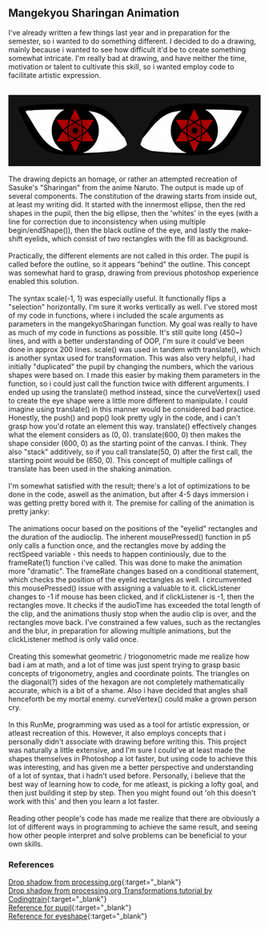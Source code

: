 ## **Mangekyou Sharingan Animation**

I've already written a few things last year and in preparation for the semester, so i wanted to do something different. I decided to do a drawing, mainly because i wanted to see how difficult it'd be to create something somewhat intricate. I'm really bad at drawing, and have neither the time, motivation or talent to cultivate this skill, so i wanted employ code to facilitate artistic expression. 
<br> <br>


 ![This image depicts a still frame from the sharingan animation](sharinganExampleImg.PNG "Sharingan freeze-frame")


The drawing depicts an homage, or rather an attempted recreation of Sasuke's "Sharingan" from the anime Naruto. The output is made up of several components. The constitution of the drawing starts from inside out, at least my writing did. It started with the innermost ellipse, then the red shapes in the pupil, then the big ellipse, then the 'whites' in the eyes (with a line for correction due to inconsistency when using multiple begin/endShape()), then the black outline of the eye, and lastly the make-shift eyelids, which consist of two rectangles with the fill as background. 
<br> <br>
Practically, the different elements are not called in this order. The pupil is called before the outline, so it appears "behind" the outline. This concept was somewhat hard to grasp, drawing from previous photoshop experience enabled this solution. 
<br> <br>
The syntax scale(-1, 1) was especially useful. It functionally flips a "selection" horizontally. I'm sure it works vertically as well. I've stored most of my code in functions, where i included the scale arguments as parameters in the mangekyoSharingan function. My goal was really to have as much of my code in functions as possible. It's still quite long (450~) lines, and with a better understanding of OOP, I'm sure it could've been done in approx 200 lines. scale() was used in tandem with translate(), which is another syntax used for transformation. This was also very helpful, i had initially "duplicated" the pupil by changing the numbers, which the various shapes were based on. I made this easier by making them parameters in the function, so i could just call the function twice with different arguments. I ended up using the translate() method instead, since the curveVertex() used to create the eye shape were a little more different to manipulate. I could imagine using translate() in this manner would be considered bad practice. Honestly, the push() and pop() look pretty ugly in the code, and i can't grasp how you'd rotate an element this way. translate() effectively changes what the element considers as (0, 0).  translate(600, 0) then makes the shape consider (600, 0) as the starting point of the canvas. I think. They also "stack" additively, so if you call translate(50, 0) after the first call, the starting point would be (650, 0). This concept of multiple callings of translate has been used in the shaking animation. 
<br> <br>
I'm somewhat satisfied with the result; there's a lot of optimizations to be done in the code, aswell as the animation, but after 4-5 days immersion i was getting pretty bored with it. The premise for calling of the animation is pretty janky:
<br> <br>
The animations oocur based on the positions of the "eyelid" rectangles and the duration of the audioclip. The inherent mousePressed() function in p5 only calls a function once, and the rectangles move by adding the rectSpeed variable - this needs to happen continiously, due to the frameRate(1) function i've called. This was done to make the animation more "dramatic". The frameRate changes based on a conditional statement, which checks the position of the eyelid rectangles as well. I circumvented this mousePressed() issue with assigning a valuable to it. clickListener changes to -1 if mouse has been clicked, and if clickListener is -1, then the rectangles move. It checks if the audioTime has exceeded the total length of the clip, and the animations thusly stop when the audio clip is over, and the rectangles move back. I've constrained a few values, such as the rectangles and the blur, in preparation for allowing multiple animations, but the clickListener method is only valid once. 
<br> <br>
Creating this somewhat geometric / triogonometric made me realize how bad i am at math, and a lot of time was just spent trying to grasp basic concepts of trigonometry, angles and coordinate points. The triangles on the diagonal(?) sides of the hexagon are not completely mathematically accurate, which is a bit of a shame. Also i have decided that angles shall henceforth be my mortal enemy. curveVertex() could make a grown person cry. 
<br> <br>
In this RunMe, programming was used as a tool for artistic expression, or atleast recreation of this. However, it also employs concepts that i personally didn't associate with drawing before writing this. This project was naturally a little extensive, and I'm sure I could've at least made the shapes themselves in Photoshop a lot faster, but using code to achieve this was interesting, and has given me a better perspective and understanding of a lot of syntax, that i hadn't used before. Personally, i believe that the best way of learning how to code, for me atleast, is picking a lofty goal, and then just building it step by step. Then you might found out 'oh this doesn't work with this' and then you learn a lot faster. 
<br> <br>
Reading other people's code has made me realize that there are obviously a lot of different ways in programming to achieve the same result, and seeing how other people interpret and solve problems can be beneficial to your own skills. 



### **References**
[Drop shadow from processing.org](https://openprocessing.org/sketch/858175/){:target="_blank"}
<br>
<a href="https://openprocessing.org/sketch/858175/" target="_blank"> Drop shadow from processing.org </a>
[Transformations tutorial by Codingtrain](https://www.youtube.com/watch?v=o9sgjuh-CBM){:target="_blank"}
<br>
[Reference for pupil](https://upload.wikimedia.org/wikipedia/commons/7/7a/Mangekyou_Sharingan_Sasuke.svg){:target="_blank"}
<br>
[Reference for eyeshape](https://www.artstation.com/artwork/8yOAq){:target="_blank"}
